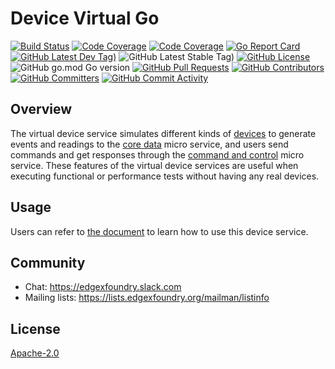 # Device Virtual Go
[![Build Status](https://jenkins.edgexfoundry.org/view/EdgeX%20Foundry%20Project/job/edgexfoundry/job/device-virtual-go/job/main/badge/icon)](https://jenkins.edgexfoundry.org/view/EdgeX%20Foundry%20Project/job/edgexfoundry/job/device-virtual-go/job/main/) [![Code Coverage](https://codecov.io/gh/edgexfoundry/device-virtual-go/branch/main/graph/badge.svg?token=ll7zq2c3Q7)](https://codecov.io/gh/edgexfoundry/device-virtual-go) [![Code Coverage](https://codecov.io/gh/edgexfoundry/device-virtual-go/branch/master/graph/badge.svg?token=ll7zq2c3Q7)](https://codecov.io/gh/edgexfoundry/device-virtual-go) [![Go Report Card](https://goreportcard.com/badge/github.com/edgexfoundry/device-virtual-go)](https://goreportcard.com/report/github.com/edgexfoundry/device-virtual-go) [![GitHub Latest Dev Tag)](https://img.shields.io/github/v/tag/edgexfoundry/device-virtual-go?include_prereleases&sort=semver&label=latest-dev)](https://github.com/edgexfoundry/device-virtual-go/tags) ![GitHub Latest Stable Tag)](https://img.shields.io/github/v/tag/edgexfoundry/device-virtual-go?sort=semver&label=latest-stable) [![GitHub License](https://img.shields.io/github/license/edgexfoundry/device-virtual-go)](https://choosealicense.com/licenses/apache-2.0/) ![GitHub go.mod Go version](https://img.shields.io/github/go-mod/go-version/edgexfoundry/device-virtual-go) [![GitHub Pull Requests](https://img.shields.io/github/issues-pr-raw/edgexfoundry/device-virtual-go)](https://github.com/edgexfoundry/device-virtual-go/pulls) [![GitHub Contributors](https://img.shields.io/github/contributors/edgexfoundry/device-virtual-go)](https://github.com/edgexfoundry/device-virtual-go/contributors) [![GitHub Committers](https://img.shields.io/badge/team-committers-green)](https://github.com/orgs/edgexfoundry/teams/device-virtual-go-committers/members) [![GitHub Commit Activity](https://img.shields.io/github/commit-activity/m/edgexfoundry/device-virtual-go)](https://github.com/edgexfoundry/device-virtual-go/commits)

## Overview
The virtual device service simulates different kinds of [devices](https://docs.edgexfoundry.org/1.2/general/Definitions/#device) to generate events and readings to the [core data](https://docs.edgexfoundry.org/1.2/microservices/core/data/Ch-CoreData/) micro service, and users send commands and get responses through the [command and control](https://docs.edgexfoundry.org/1.2/microservices/core/command/Ch-Command/) micro service. These features of the virtual device services are useful when executing functional or performance tests without having any real devices.
## Usage
Users can refer to [the document](https://docs.edgexfoundry.org/1.2/microservices/device/virtual/Ch-VirtualDevice/) to learn how to use this device service.

## Community
- Chat: https://edgexfoundry.slack.com
- Mailing lists: https://lists.edgexfoundry.org/mailman/listinfo

## License
[Apache-2.0](LICENSE)